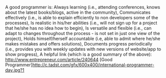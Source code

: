 A good programmer is:
Always learning (i.e., attending conferences, knows about the latest books/blogs, active in the community),
Communicates effectively (i.e., is able to explain efficiently to non developers some of the processes),
Is realistic in his/her abilities (i.e., will not sign up for a project that he/she has no idea how to begin),
Is versatile and flexible (i.e., can adapt to changes throughout the process - is not set in just one view of the project),
Holds himself/herself accountable (i.e, able to admit where he/she makes mistakes and offers solutions),
Documents progress periodically (i.e., provides you with weekly updates with new versions of website/app to show progress),
A helpful link (which is a good summary of the above): 
http://www.entrepreneur.com/article/240644
[Good Programmer]http://c.tadst.com/gfx/600x400/international-programmer-day.jpg?1


